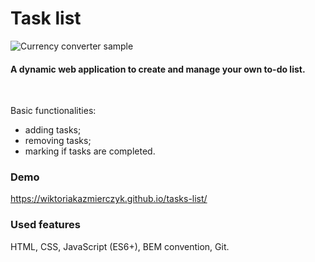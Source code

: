 # Task list

![Currency converter sample](https://i.postimg.cc/nz19J3Xk/animation.gif)

#### A dynamic web application to create and manage your own to-do list.

<br>

Basic functionalities:

- adding tasks;
- removing tasks;
- marking if tasks are completed.

### Demo
https://wiktoriakazmierczyk.github.io/tasks-list/

### Used features
HTML, CSS, JavaScript (ES6+), BEM convention, Git.
